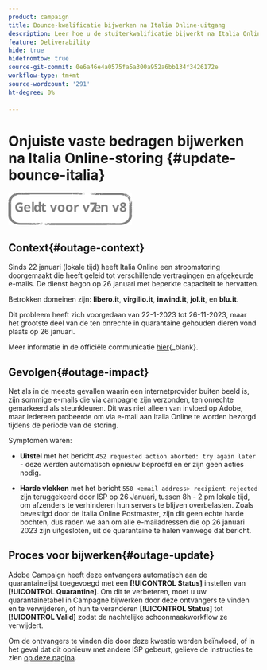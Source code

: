 ```yaml
---
product: campaign
title: Bounce-kwalificatie bijwerken na Italia Online-uitgang
description: Leer hoe u de stuiterkwalificatie bijwerkt na Italia Online-storing
feature: Deliverability
hide: true
hidefromtow: true
source-git-commit: 0e6a46e4a0575fa5a300a952a6bb134f3426172e
workflow-type: tm+mt
source-wordcount: '291'
ht-degree: 0%

---
```


# Onjuiste vaste bedragen bijwerken na Italia Online-storing {#update-bounce-italia}

![](../../assets/common.svg)

## Context{#outage-context}

Sinds 22 januari (lokale tijd) heeft Italia Online een stroomstoring doorgemaakt die heeft geleid tot verschillende vertragingen en afgekeurde e-mails. De dienst begon op 26 januari met beperkte capaciteit te hervatten.

Betrokken domeinen zijn: **libero.it**, **virgilio.it**, **inwind.it**, **jol.it**, en **blu.it**.

Dit probleem heeft zich voorgedaan van 22-1-2023 tot 26-11-2023, maar het grootste deel van de ten onrechte in quarantaine gehouden dieren vond plaats op 26 januari.

Meer informatie in de officiële communicatie [hier](https://tecnologia.libero.it/avviato-il-ritorno-online-di-libero-mail-e-virgilio-mail-66832){_blank}.


## Gevolgen{#outage-impact}

Net als in de meeste gevallen waarin een internetprovider buiten beeld is, zijn sommige e-mails die via campagne zijn verzonden, ten onrechte gemarkeerd als steunkleuren. Dit was niet alleen van invloed op Adobe, maar iedereen probeerde om via e-mail aan Italia Online te worden bezorgd tijdens de periode van de storing.

Symptomen waren:

* **Uitstel** met het bericht `452 requested action aborted: try again later` - deze werden automatisch opnieuw beproefd en er zijn geen acties nodig.

* **Harde vlekken** met het bericht `550 <email address> recipient rejected` zijn teruggekeerd door ISP op 26 Januari, tussen 8h - 2 pm lokale tijd, om afzenders te verhinderen hun servers te blijven overbelasten. Zoals bevestigd door de Italia Online Postmaster, zijn dit geen echte harde bochten, dus raden we aan om alle e-mailadressen die op 26 januari 2023 zijn uitgesloten, uit de quarantaine te halen vanwege dat bericht.

## Proces voor bijwerken{#outage-update}

Adobe Campaign heeft deze ontvangers automatisch aan de quarantainelijst toegevoegd met een **[!UICONTROL Status]** instellen van **[!UICONTROL Quarantine]**. Om dit te verbeteren, moet u uw quarantainetabel in Campagne bijwerken door deze ontvangers te vinden en te verwijderen, of hun te veranderen **[!UICONTROL Status]** tot **[!UICONTROL Valid]** zodat de nachtelijke schoonmaakworkflow ze verwijdert.

Om de ontvangers te vinden die door deze kwestie werden beïnvloed, of in het geval dat dit opnieuw met andere ISP gebeurt, gelieve de instructies te zien [op deze pagina](../../delivery/using/understanding-quarantine-management.md#unquarantine-bulk).
